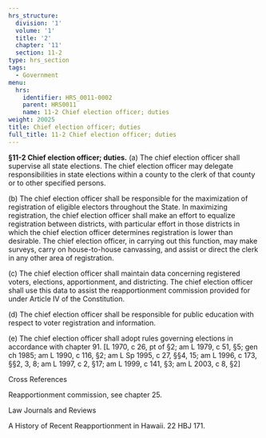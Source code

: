 ```yaml
---
hrs_structure:
  division: '1'
  volume: '1'
  title: '2'
  chapter: '11'
  section: 11-2
type: hrs_section
tags:
  - Government
menu:
  hrs:
    identifier: HRS_0011-0002
    parent: HRS0011
    name: 11-2 Chief election officer; duties
weight: 20025
title: Chief election officer; duties
full_title: 11-2 Chief election officer; duties
---
```

**§11-2 Chief election officer; duties.** (a) The chief election officer shall supervise all state elections. The chief election officer may delegate responsibilities in state elections within a county to the clerk of that county or to other specified persons.

(b) The chief election officer shall be responsible for the maximization of registration of eligible electors throughout the State. In maximizing registration, the chief election officer shall make an effort to equalize registration between districts, with particular effort in those districts in which the chief election officer determines registration is lower than desirable. The chief election officer, in carrying out this function, may make surveys, carry on house-to-house canvassing, and assist or direct the clerk in any other area of registration.

(c) The chief election officer shall maintain data concerning registered voters, elections, apportionment, and districting. The chief election officer shall use this data to assist the reapportionment commission provided for under Article IV of the Constitution.

(d) The chief election officer shall be responsible for public education with respect to voter registration and information.

(e) The chief election officer shall adopt rules governing elections in accordance with chapter 91\. [L 1970, c 26, pt of §2; am L 1979, c 51, §5; gen ch 1985; am L 1990, c 116, §2; am L Sp 1995, c 27, §§4, 15; am L 1996, c 173, §§2, 3, 8; am L 1997, c 2, §17; am L 1999, c 141, §3; am L 2003, c 8, §2]

Cross References

Reapportionment commission, see chapter 25.

Law Journals and Reviews

A History of Recent Reapportionment in Hawaii. 22 HBJ 171.